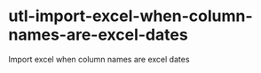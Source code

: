 # utl-import-excel-when-column-names-are-excel-dates
Import excel when column names are excel dates  
